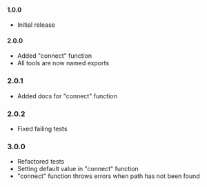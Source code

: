 #### 1.0.0
- Initial release

#### 2.0.0
- Added "connect" function
- All tools are now named exports

### 2.0.1
- Added docs for "connect" function

### 2.0.2
- Fixed failing tests

### 3.0.0
- Refactored tests
- Setting default value in "connect" function
- "connect" function throws errors when path has not been found
